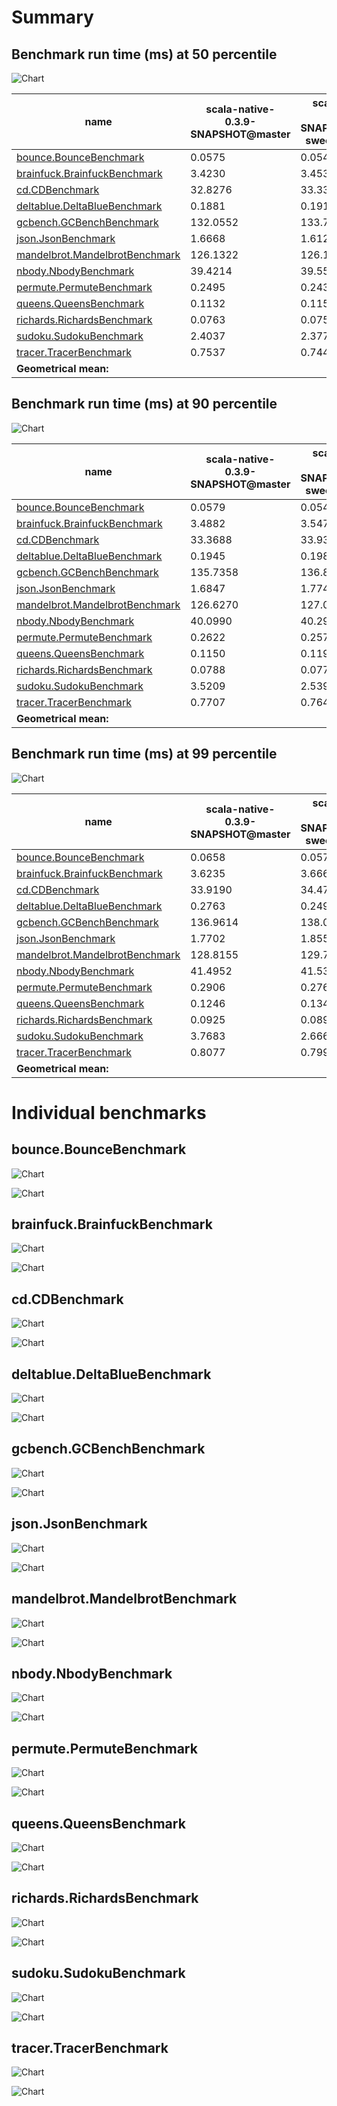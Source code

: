 # Summary
## Benchmark run time (ms) at 50 percentile 
![Chart](relative_percentile_50.png)

|name | scala-native-0.3.9-SNAPSHOT@master | scala-native-0.3.9-SNAPSHOT@lazy-sweep-u@origin |  | scala-native-0.3.9-SNAPSHOT@concurrent-sweep-ur-advance-cursor@origin | |
| -- | -- | -- | -- | -- | -- |
|[bounce.BounceBenchmark](#bouncebouncebenchmark)|0.0575|0.0541|__-5.89%__|0.0587|+2.18%|
|[brainfuck.BrainfuckBenchmark](#brainfuckbrainfuckbenchmark)|3.4230|3.4534|+0.89%|3.4554|+0.95%|
|[cd.CDBenchmark](#cdcdbenchmark)|32.8276|33.3399|+1.56%|32.2956|__-1.62%__|
|[deltablue.DeltaBlueBenchmark](#deltabluedeltabluebenchmark)|0.1881|0.1918|+1.97%|0.1904|+1.23%|
|[gcbench.GCBenchBenchmark](#gcbenchgcbenchbenchmark)|132.0552|133.7696|+1.30%|138.5374|+4.91%|
|[json.JsonBenchmark](#jsonjsonbenchmark)|1.6668|1.6122|__-3.28%__|1.6076|__-3.55%__|
|[mandelbrot.MandelbrotBenchmark](#mandelbrotmandelbrotbenchmark)|126.1322|126.1819|+0.04%|126.0154|__-0.09%__|
|[nbody.NbodyBenchmark](#nbodynbodybenchmark)|39.4214|39.5508|+0.33%|39.3958|__-0.06%__|
|[permute.PermuteBenchmark](#permutepermutebenchmark)|0.2495|0.2434|__-2.45%__|0.2025|__-18.84%__|
|[queens.QueensBenchmark](#queensqueensbenchmark)|0.1132|0.1159|+2.42%|0.1152|+1.76%|
|[richards.RichardsBenchmark](#richardsrichardsbenchmark)|0.0763|0.0758|__-0.65%__|0.0805|+5.52%|
|[sudoku.SudokuBenchmark](#sudokusudokubenchmark)|2.4037|2.3772|__-1.10%__|2.3831|__-0.86%__|
|[tracer.TracerBenchmark](#tracertracerbenchmark)|0.7537|0.7446|__-1.21%__|0.7696|+2.11%|
| __Geometrical mean:__|| |__-0.49%__| |__-0.68%__|
## Benchmark run time (ms) at 90 percentile 
![Chart](relative_percentile_90.png)

|name | scala-native-0.3.9-SNAPSHOT@master | scala-native-0.3.9-SNAPSHOT@lazy-sweep-u@origin |  | scala-native-0.3.9-SNAPSHOT@concurrent-sweep-ur-advance-cursor@origin | |
| -- | -- | -- | -- | -- | -- |
|[bounce.BounceBenchmark](#bouncebouncebenchmark)|0.0579|0.0547|__-5.66%__|0.0590|+1.90%|
|[brainfuck.BrainfuckBenchmark](#brainfuckbrainfuckbenchmark)|3.4882|3.5473|+1.69%|3.5374|+1.41%|
|[cd.CDBenchmark](#cdcdbenchmark)|33.3688|33.9358|+1.70%|32.6030|__-2.29%__|
|[deltablue.DeltaBlueBenchmark](#deltabluedeltabluebenchmark)|0.1945|0.1985|+2.04%|0.1959|+0.73%|
|[gcbench.GCBenchBenchmark](#gcbenchgcbenchbenchmark)|135.7358|136.8487|+0.82%|139.8356|+3.02%|
|[json.JsonBenchmark](#jsonjsonbenchmark)|1.6847|1.7749|+5.36%|1.6739|__-0.64%__|
|[mandelbrot.MandelbrotBenchmark](#mandelbrotmandelbrotbenchmark)|126.6270|127.0002|+0.29%|127.3087|+0.54%|
|[nbody.NbodyBenchmark](#nbodynbodybenchmark)|40.0990|40.2983|+0.50%|39.8238|__-0.69%__|
|[permute.PermuteBenchmark](#permutepermutebenchmark)|0.2622|0.2571|__-1.97%__|0.2082|__-20.61%__|
|[queens.QueensBenchmark](#queensqueensbenchmark)|0.1150|0.1195|+3.88%|0.1167|+1.50%|
|[richards.RichardsBenchmark](#richardsrichardsbenchmark)|0.0788|0.0778|__-1.26%__|0.0822|+4.31%|
|[sudoku.SudokuBenchmark](#sudokusudokubenchmark)|3.5209|2.5393|__-27.88%__|2.5138|__-28.60%__|
|[tracer.TracerBenchmark](#tracertracerbenchmark)|0.7707|0.7647|__-0.77%__|0.7826|+1.54%|
| __Geometrical mean:__|| |__-2.02%__| |__-3.45%__|
## Benchmark run time (ms) at 99 percentile 
![Chart](relative_percentile_99.png)

|name | scala-native-0.3.9-SNAPSHOT@master | scala-native-0.3.9-SNAPSHOT@lazy-sweep-u@origin |  | scala-native-0.3.9-SNAPSHOT@concurrent-sweep-ur-advance-cursor@origin | |
| -- | -- | -- | -- | -- | -- |
|[bounce.BounceBenchmark](#bouncebouncebenchmark)|0.0658|0.0576|__-12.47%__|0.0619|__-5.82%__|
|[brainfuck.BrainfuckBenchmark](#brainfuckbrainfuckbenchmark)|3.6235|3.6662|+1.18%|3.6401|+0.46%|
|[cd.CDBenchmark](#cdcdbenchmark)|33.9190|34.4794|+1.65%|33.1191|__-2.36%__|
|[deltablue.DeltaBlueBenchmark](#deltabluedeltabluebenchmark)|0.2763|0.2491|__-9.86%__|0.2841|+2.82%|
|[gcbench.GCBenchBenchmark](#gcbenchgcbenchbenchmark)|136.9614|138.0611|+0.80%|143.1165|+4.49%|
|[json.JsonBenchmark](#jsonjsonbenchmark)|1.7702|1.8556|+4.83%|1.8256|+3.13%|
|[mandelbrot.MandelbrotBenchmark](#mandelbrotmandelbrotbenchmark)|128.8155|129.7462|+0.72%|129.6755|+0.67%|
|[nbody.NbodyBenchmark](#nbodynbodybenchmark)|41.4952|41.5337|+0.09%|41.3500|__-0.35%__|
|[permute.PermuteBenchmark](#permutepermutebenchmark)|0.2906|0.2766|__-4.83%__|0.2406|__-17.23%__|
|[queens.QueensBenchmark](#queensqueensbenchmark)|0.1246|0.1341|+7.67%|0.1231|__-1.23%__|
|[richards.RichardsBenchmark](#richardsrichardsbenchmark)|0.0925|0.0895|__-3.23%__|0.0929|+0.40%|
|[sudoku.SudokuBenchmark](#sudokusudokubenchmark)|3.7683|2.6664|__-29.24%__|2.5828|__-31.46%__|
|[tracer.TracerBenchmark](#tracertracerbenchmark)|0.8077|0.7998|__-0.98%__|0.8265|+2.32%|
| __Geometrical mean:__|| |__-3.85%__| |__-3.96%__|
# Individual benchmarks
## bounce.BounceBenchmark
![Chart](percentile_bounce.BounceBenchmark.png)

![Chart](example_run_3_bounce.BounceBenchmark.png)

## brainfuck.BrainfuckBenchmark
![Chart](percentile_brainfuck.BrainfuckBenchmark.png)

![Chart](example_run_3_brainfuck.BrainfuckBenchmark.png)

## cd.CDBenchmark
![Chart](percentile_cd.CDBenchmark.png)

![Chart](example_run_3_cd.CDBenchmark.png)

## deltablue.DeltaBlueBenchmark
![Chart](percentile_deltablue.DeltaBlueBenchmark.png)

![Chart](example_run_3_deltablue.DeltaBlueBenchmark.png)

## gcbench.GCBenchBenchmark
![Chart](percentile_gcbench.GCBenchBenchmark.png)

![Chart](example_run_3_gcbench.GCBenchBenchmark.png)

## json.JsonBenchmark
![Chart](percentile_json.JsonBenchmark.png)

![Chart](example_run_3_json.JsonBenchmark.png)

## mandelbrot.MandelbrotBenchmark
![Chart](percentile_mandelbrot.MandelbrotBenchmark.png)

![Chart](example_run_3_mandelbrot.MandelbrotBenchmark.png)

## nbody.NbodyBenchmark
![Chart](percentile_nbody.NbodyBenchmark.png)

![Chart](example_run_3_nbody.NbodyBenchmark.png)

## permute.PermuteBenchmark
![Chart](percentile_permute.PermuteBenchmark.png)

![Chart](example_run_3_permute.PermuteBenchmark.png)

## queens.QueensBenchmark
![Chart](percentile_queens.QueensBenchmark.png)

![Chart](example_run_3_queens.QueensBenchmark.png)

## richards.RichardsBenchmark
![Chart](percentile_richards.RichardsBenchmark.png)

![Chart](example_run_3_richards.RichardsBenchmark.png)

## sudoku.SudokuBenchmark
![Chart](percentile_sudoku.SudokuBenchmark.png)

![Chart](example_run_3_sudoku.SudokuBenchmark.png)

## tracer.TracerBenchmark
![Chart](percentile_tracer.TracerBenchmark.png)

![Chart](example_run_3_tracer.TracerBenchmark.png)

